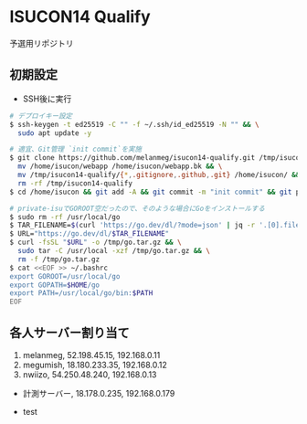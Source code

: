 # ISUCON14 Qualify
予選用リポジトリ

## 初期設定
- SSH後に実行
```bash
# デプロイキー設定
$ ssh-keygen -t ed25519 -C "" -f ~/.ssh/id_ed25519 -N "" && \
  sudo apt update -y

# 適宜、Git管理 `init commit`を実施
$ git clone https://github.com/melanmeg/isucon14-qualify.git /tmp/isucon14-qualify && \
  mv /home/isucon/webapp /home/isucon/webapp.bk && \
  mv /tmp/isucon14-qualify/{*,.gitignore,.github,.git} /home/isucon/ && \
  rm -rf /tmp/isucon14-qualify
$ cd /home/isucon && git add -A && git commit -m "init commit" && git push

# private-isuでGOROOT空だったので、そのような場合にGoをインストールする
$ sudo rm -rf /usr/local/go
$ TAR_FILENAME=$(curl 'https://go.dev/dl/?mode=json' | jq -r '.[0].files[] | select(.os == "linux" and .arch == "amd64" and .kind == "archive") | .filename')
$ URL="https://go.dev/dl/$TAR_FILENAME"
$ curl -fsSL "$URL" -o /tmp/go.tar.gz && \
  sudo tar -C /usr/local -xzf /tmp/go.tar.gz && \
  rm -f /tmp/go.tar.gz
$ cat <<EOF >> ~/.bashrc
export GOROOT=/usr/local/go
export GOPATH=$HOME/go
export PATH=/usr/local/go/bin:$PATH
EOF
```

## 各人サーバー割り当て

1. melanmeg, 52.198.45.15, 192.168.0.11
2. megumish, 18.180.233.35, 192.168.0.12
3. nwiizo, 54.250.48.240, 192.168.0.13

- 計測サーバー, 18.178.0.235, 192.168.0.179

- test
